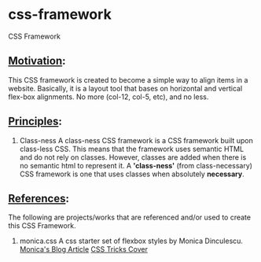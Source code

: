 # css-framework
CSS Framework

## [Motivation](#motivation):
This CSS framework is created to become a simple way to align items in a website. Basically, it is a layout tool that bases on horizontal and vertical flex-box alignments. No more (col-12, col-5, etc), and no less.

## [Principles](#principles):
1. Class-ness
A class-ness CSS framework is a CSS framework built upon class-less CSS. This means that the framework uses semantic HTML and do not rely on classes. However, classes are added when there is no semantic html to represent it. A **'class-ness'** (from class-necessary) CSS framework is one that uses classes when absolutely **necessary**.

## [References](#references):
The following are projects/works that are referenced and/or used to create this CSS Framework.
1. monica.css
A css starter set of flexbox styles by Monica Dinculescu.
[Monica's Blog Article](https://meowni.ca/posts/monica-dot-css/)
[CSS Tricks Cover](https://css-tricks.com/monica-css/)
